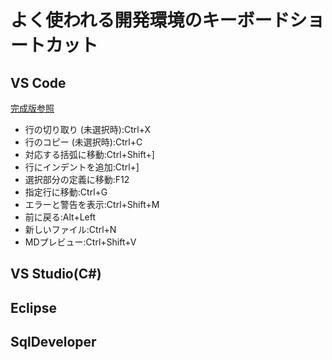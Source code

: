 # よく使われる開発環境のキーボードショートカット #

## VS Code ##

[完成版参照](https://qiita.com/TakahiRoyte/items/cdab6fca64da386a690b)

* 行の切り取り (未選択時):Ctrl+X
* 行のコピー (未選択時):Ctrl+C
* 対応する括弧に移動:Ctrl+Shift+]
* 行にインデントを追加:Ctrl+]
* 選択部分の定義に移動:F12
* 指定行に移動:Ctrl+G
* エラーと警告を表示:Ctrl+Shift+M
* 前に戻る:Alt+Left
* 新しいファイル:Ctrl+N
* MDプレビュー:Ctrl+Shift+V

## VS Studio(C#) ##

## Eclipse ##

## SqlDeveloper ##
